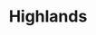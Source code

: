 ---
layout: photography
title:  "Highlands"
region: "Scotland"
year: 2019
id: highlands
intro: "Home to the UK's highest mountains, peaceful lochs and beautiful glens. A place that feels like home and hopefully, one day, will be."
seo:
  title: "Travel Photography - Scottish Highlands"
  description: "Photography from the southern Scottish Highlands including Stob Dearg, Stob Binnein, The Trossachs, Glen Coe and Loch Dochart."
  image:
    url: "Highlands-005.jpg"
    alt: "Sunset from Ben A'an"
hero:
  image: "Highlands-026.jpg"
  alt: "Ben Vorlich summit"
thumb:
  - url: "Highlands-002.jpg"
    alt: "Sarah and Vinnie on Ben A'an Summit"
  - url: "Wild-Camp-008.jpg"
    alt: "Beinn Each sunset"
---